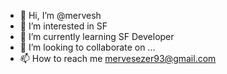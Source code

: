 - 👋 Hi, I’m @mervesh
- 👀 I’m interested in SF
- 🌱 I’m currently learning SF Developer
- 💞️ I’m looking to collaborate on ...
- 📫 How to reach me mervesezer93@gmail.com

<!---
mervesh/mervesh is a ✨ special ✨ repository because its `README.md` (this file) appears on your GitHub profile.
You can click the Preview link to take a look at your changes.
--->
